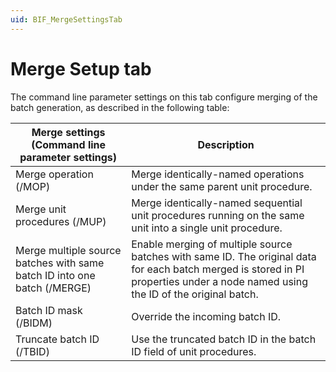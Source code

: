 ```yaml
---
uid: BIF_MergeSettingsTab
---
```


# Merge Setup tab

The command line parameter settings on this tab configure merging of the batch generation, as described in the following table:

| Merge settings (Command line parameter settings) | Description |
| ------------------------------------------------ | ----------- |
| Merge operation (/MOP) | Merge identically-named operations under the same parent unit procedure. |
| Merge unit procedures (/MUP) | Merge identically-named sequential unit procedures running on the same unit into a single unit procedure. |
| Merge multiple source batches with same batch ID into one batch (/MERGE) |Enable merging of multiple source batches with same ID. The original data for each batch merged is stored in PI properties under a node named using the ID of the original batch. |
| Batch ID mask (/BIDM) | Override the incoming batch ID. |
| Truncate batch ID (/TBID) | Use the truncated batch ID in the batch ID field of unit procedures. |
